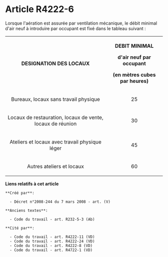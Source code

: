 # Article R4222-6

Lorsque l'aération est assurée par ventilation mécanique, le débit minimal d'air neuf à introduire par occupant est fixé dans
le tableau suivant :

<table>
      <tbody><tr>
        <th>

DESIGNATION DES LOCAUX</th>
        <th>

DEBIT MINIMAL

d'air neuf par occupant

(en mètres cubes par heures)</th>
      </tr>
      <tr>
        <td align="center">

Bureaux, locaux sans travail physique</td>
        <td align="center">

25</td>
      </tr>
      <tr>
        <td align="center">

Locaux de restauration, locaux de vente, locaux de réunion</td>
        <td align="center">

30</td>
      </tr>
      <tr>
        <td align="center">

Ateliers et locaux avec travail physique léger</td>
        <td align="center">

45</td>
      </tr>
      <tr>
        <td align="center">

Autres ateliers et locaux</td>
        <td align="center">

60</td>
      </tr>
    </tbody></table>

**Liens relatifs à cet article**

	**Créé par**:

	  - Décret n°2008-244 du 7 mars 2008 - art. (V)

	**Anciens textes**:

	  - Code du travail - art. R232-5-3 (Ab)

	**Cité par**:

	  - Code du travail - art. R4222-11 (VD)
	  - Code du travail - art. R4222-24 (VD)
	  - Code du travail - art. R4222-8 (VD)
	  - Code du travail - art. R4722-1 (VD)
